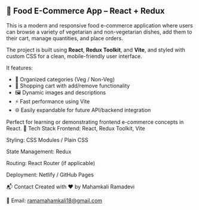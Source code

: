 ## 🍱 Food E-Commerce App – React + Redux

This is a modern and responsive food e-commerce application where users can browse a variety of vegetarian and non-vegetarian dishes, add them to their cart, manage quantities, and place orders.

The project is built using **React**, **Redux Toolkit**, and **Vite**, and styled with custom CSS for a clean, mobile-friendly user interface.

It features:

- 🥗 Organized categories (Veg / Non-Veg)
- 🛒 Shopping cart with add/remove functionality
- 🖼️ Dynamic images and descriptions
- ⚡ Fast performance using Vite
- 🌐 Easily expandable for future API/backend integration

Perfect for learning or demonstrating frontend e-commerce concepts in React.
🧰 Tech Stack
Frontend: React, Redux Toolkit, Vite

Styling: CSS Modules / Plain CSS

State Management: Redux

Routing: React Router (if applicable)

Deployment: Netlify / GitHub Pages


📬 Contact
Created with ❤️ by Mahamkali Ramadevi

📧 Email: ramamahamkali18@gmail.com


